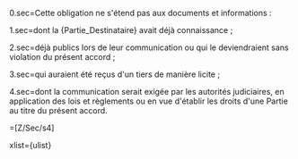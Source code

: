 0.sec=Cette obligation ne s'étend pas aux documents et informations :

1.sec=dont la {Partie_Destinataire} avait déjà connaissance ;

2.sec=déjà publics lors de leur communication ou qui le deviendraient sans violation du présent accord ;

3.sec=qui auraient été reçus d'un tiers de manière licite ;

4.sec=dont la communication serait exigée par les autorités judiciaires, en application des lois et règlements ou en vue d'établir les droits d'une Partie au titre du présent accord.

=[Z/Sec/s4]

xlist={ulist}
